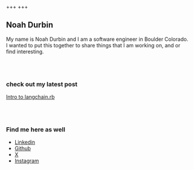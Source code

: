 +++
+++

## Noah Durbin

My name is Noah Durbin and I am a software engineer in Boulder Colorado. I wanted to put this together to share things that I am working on, and or find interesting.

<br>
<br>

### check out my latest post

[Intro to langchain.rb](./blog/intro-to-langchainrb)

<br>
<br>

### Find me here as well

- [Linkedin](https://www.linkedin.com/in/noahdurbin/)
- [Github](https://github.com/noahdurbin)
- [X](https://x.com/DurbinNoah)
- [Instagram](https://www.instagram.com/noahdurbin/)
